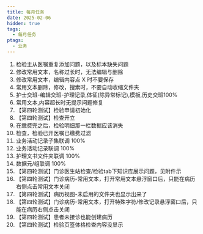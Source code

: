 ```yaml
---
title: 每月任务
date: 2025-02-06
hidden: true
tags:
  - 每月任务
ptags:
  - 业务
---
```


1. 检验主从医嘱重复添加问题，以及标本缺失问题
2. 修改常用文本，名称过长时，无法编辑与删除
3. 修改常用文本，编辑内容点 X 时不要保存
4. 常用文本删除，修改，搜索时，不要自动收缩文件夹
5. 护士交班-编辑交班-护理记录,体征(除异常标记),模板,历史交班100%
6. 常用文本,内容超长时无提示问题修复
7. 【第四轮测试】检验申请初始化
8. 【第四轮测试】检查开立
9. 在缴费完之后，检验明细那一栏数据应该消失
10. 检查，检验已开医嘱已缴费过滤
11. 业务活动记录子集联调 100%
12. 业务活动记录联调 100%
13. 护理文书文件夹联调 100%
14. 数据元/组联调 100%
15. 【第四轮测试】门诊医生站检查/检验tab下知识库展示问题，见附件示
16. 【第四轮测试】门诊病历-常用文本，打开常用文本悬浮窗口后，只能在病历右侧点击常用文本关闭
17. 【第四轮测试】病历视图-未启用的文件夹也显示出来了
18. 【第四轮测试】门诊病历-常用文本，打开特殊字符/修改记录悬浮窗口后，只能在病历右侧点击关闭
19. 【第四轮测试】患者未接诊也能创建病历
20. 【第四轮测试】检验页签体格检查内容没显示

